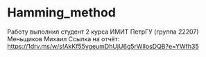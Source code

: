 # Hamming_method

Работу выполнил студент 2 курса ИМИТ ПетрГУ (группа 22207) Меньщиков Михаил
Ссылка на отчёт:
https://1drv.ms/w/s!AkKf55ygeumDhUjU6g5rWIlosDQB?e=YWfh35
